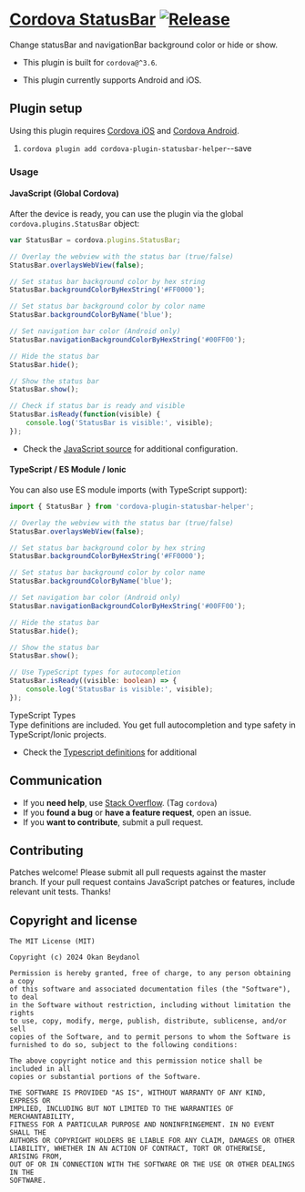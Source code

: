 # [Cordova StatusBar](https://github.com/okanbeydanol/cordova-plugin-statusbar-helper) [![Release](https://img.shields.io/npm/v/cordova-plugin-statusbar-helper.svg?style=flat)](https://github.com/okanbeydanol/cordova-plugin-statusbar-helper/releases)

Change statusBar and navigationBar background color or hide or show.

* This plugin is built for `cordova@^3.6`.

* This plugin currently supports Android and iOS.


## Plugin setup

Using this plugin requires [Cordova iOS](https://github.com/apache/cordova-ios) and [Cordova Android](https://github.com/apache/cordova-android).

1. `cordova plugin add cordova-plugin-statusbar-helper`--save

### Usage

#### JavaScript (Global Cordova)
After the device is ready, you can use the plugin via the global `cordova.plugins.StatusBar` object:

```javascript
var StatusBar = cordova.plugins.StatusBar;

// Overlay the webview with the status bar (true/false)
StatusBar.overlaysWebView(false);

// Set status bar background color by hex string
StatusBar.backgroundColorByHexString('#FF0000');

// Set status bar background color by color name
StatusBar.backgroundColorByName('blue');

// Set navigation bar color (Android only)
StatusBar.navigationBackgroundColorByHexString('#00FF00');

// Hide the status bar
StatusBar.hide();

// Show the status bar
StatusBar.show();

// Check if status bar is ready and visible
StatusBar.isReady(function(visible) {
    console.log('StatusBar is visible:', visible);
});
```

* Check the [JavaScript source](https://github.com/okanbeydanol/cordova-plugin-statusbar-helper/tree/master/www/StatusBar.js) for additional configuration.

#### TypeScript / ES Module / Ionic
You can also use ES module imports (with TypeScript support):

```typescript
import { StatusBar } from 'cordova-plugin-statusbar-helper';

// Overlay the webview with the status bar (true/false)
StatusBar.overlaysWebView(false);

// Set status bar background color by hex string
StatusBar.backgroundColorByHexString('#FF0000');

// Set status bar background color by color name
StatusBar.backgroundColorByName('blue');

// Set navigation bar color (Android only)
StatusBar.navigationBackgroundColorByHexString('#00FF00');

// Hide the status bar
StatusBar.hide();

// Show the status bar
StatusBar.show();

// Use TypeScript types for autocompletion
StatusBar.isReady((visible: boolean) => {
    console.log('StatusBar is visible:', visible);
});
```

TypeScript Types  
Type definitions are included. You get full autocompletion and type safety in TypeScript/Ionic projects.

* Check the [Typescript definitions](https://github.com/okanbeydanol/cordova-plugin-statusbar-helper/tree/master/www/StatusBar.d.ts) for additional


## Communication

- If you **need help**, use [Stack Overflow](http://stackoverflow.com/questions/tagged/cordova). (Tag `cordova`)
- If you **found a bug** or **have a feature request**, open an issue.
- If you **want to contribute**, submit a pull request.



## Contributing

Patches welcome! Please submit all pull requests against the master branch. If your pull request contains JavaScript patches or features, include relevant unit tests. Thanks!

## Copyright and license

    The MIT License (MIT)

    Copyright (c) 2024 Okan Beydanol

    Permission is hereby granted, free of charge, to any person obtaining a copy
    of this software and associated documentation files (the "Software"), to deal
    in the Software without restriction, including without limitation the rights
    to use, copy, modify, merge, publish, distribute, sublicense, and/or sell
    copies of the Software, and to permit persons to whom the Software is
    furnished to do so, subject to the following conditions:

    The above copyright notice and this permission notice shall be included in all
    copies or substantial portions of the Software.

    THE SOFTWARE IS PROVIDED "AS IS", WITHOUT WARRANTY OF ANY KIND, EXPRESS OR
    IMPLIED, INCLUDING BUT NOT LIMITED TO THE WARRANTIES OF MERCHANTABILITY,
    FITNESS FOR A PARTICULAR PURPOSE AND NONINFRINGEMENT. IN NO EVENT SHALL THE
    AUTHORS OR COPYRIGHT HOLDERS BE LIABLE FOR ANY CLAIM, DAMAGES OR OTHER
    LIABILITY, WHETHER IN AN ACTION OF CONTRACT, TORT OR OTHERWISE, ARISING FROM,
    OUT OF OR IN CONNECTION WITH THE SOFTWARE OR THE USE OR OTHER DEALINGS IN THE
    SOFTWARE.
